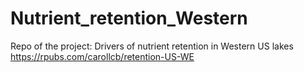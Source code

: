 # Nutrient_retention_Western
Repo of the project: Drivers of nutrient retention in Western US lakes
https://rpubs.com/carollcb/retention-US-WE

